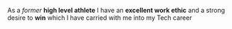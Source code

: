 As a _former_ **high level athlete** I have an **excellent work ethic** and a strong desire to __win__ which I have carried with me into my Tech career
